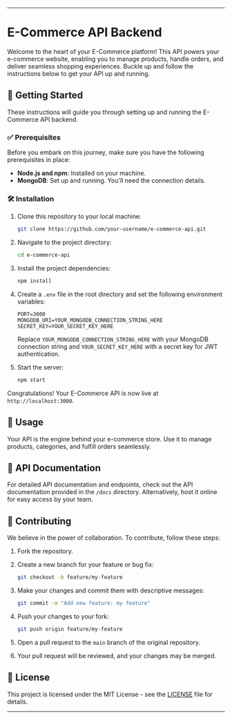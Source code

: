 
---

# E-Commerce API Backend

Welcome to the heart of your E-Commerce platform! This API powers your e-commerce website, enabling you to manage products, handle orders, and deliver seamless shopping experiences. Buckle up and follow the instructions below to get your API up and running.

## 🚀 Getting Started

These instructions will guide you through setting up and running the E-Commerce API backend.

### ✅ Prerequisites

Before you embark on this journey, make sure you have the following prerequisites in place:

- **Node.js and npm**: Installed on your machine.
- **MongoDB**: Set up and running. You'll need the connection details.

### 🛠️ Installation

1. Clone this repository to your local machine:

   ```bash
   git clone https://github.com/your-username/e-commerce-api.git
   ```

2. Navigate to the project directory:

   ```bash
   cd e-commerce-api
   ```

3. Install the project dependencies:

   ```bash
   npm install
   ```

4. Create a `.env` file in the root directory and set the following environment variables:

   ```env
   PORT=3000
   MONGODB_URI=YOUR_MONGODB_CONNECTION_STRING_HERE
   SECRET_KEY=YOUR_SECRET_KEY_HERE
   ```

   Replace `YOUR_MONGODB_CONNECTION_STRING_HERE` with your MongoDB connection string and `YOUR_SECRET_KEY_HERE` with a secret key for JWT authentication.

5. Start the server:

   ```bash
   npm start
   ```

Congratulations! Your E-Commerce API is now live at `http://localhost:3000`.

## 🛒 Usage

Your API is the engine behind your e-commerce store. Use it to manage products, categories, and fulfill orders seamlessly.

## 📖 API Documentation

For detailed API documentation and endpoints, check out the API documentation provided in the `/docs` directory. Alternatively, host it online for easy access by your team.

## 🤝 Contributing

We believe in the power of collaboration. To contribute, follow these steps:

1. Fork the repository.

2. Create a new branch for your feature or bug fix:

   ```bash
   git checkout -b feature/my-feature
   ```

3. Make your changes and commit them with descriptive messages:

   ```bash
   git commit -m "Add new feature: my feature"
   ```

4. Push your changes to your fork:

   ```bash
   git push origin feature/my-feature
   ```

5. Open a pull request to the `main` branch of the original repository.

6. Your pull request will be reviewed, and your changes may be merged.

## 📜 License

This project is licensed under the MIT License - see the [LICENSE](LICENSE) file for details.

---


